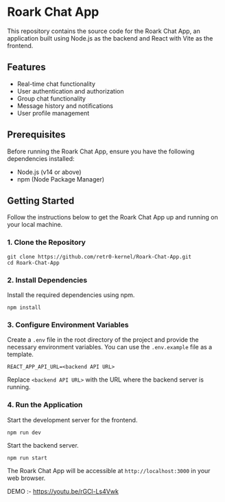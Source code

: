 # Roark Chat App

This repository contains the source code for the Roark Chat App, an application built using Node.js as the backend and React with Vite as the frontend.

## Features

- Real-time chat functionality
- User authentication and authorization
- Group chat functionality
- Message history and notifications
- User profile management

## Prerequisites

Before running the Roark Chat App, ensure you have the following dependencies installed:

- Node.js (v14 or above)
- npm (Node Package Manager)

## Getting Started

Follow the instructions below to get the Roark Chat App up and running on your local machine.

### 1. Clone the Repository

```
git clone https://github.com/retr0-kernel/Roark-Chat-App.git
cd Roark-Chat-App
```

### 2. Install Dependencies

Install the required dependencies using npm.

```
npm install
```

### 3. Configure Environment Variables

Create a `.env` file in the root directory of the project and provide the necessary environment variables. You can use the `.env.example` file as a template.

```
REACT_APP_API_URL=<backend API URL>
```

Replace `<backend API URL>` with the URL where the backend server is running.

### 4. Run the Application

Start the development server for the frontend.

```
npm run dev
```

Start the backend server.

```
npm run start
```


The Roark Chat App will be accessible at `http://localhost:3000` in your web browser.

DEMO :- https://youtu.be/rGCl-Ls4Vwk 

